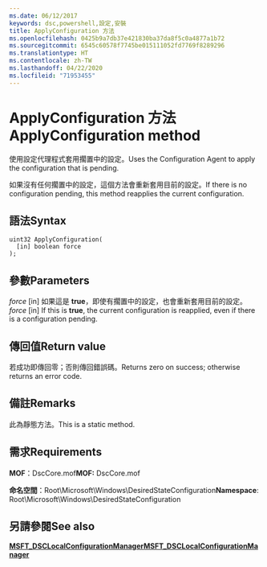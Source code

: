 ```yaml
---
ms.date: 06/12/2017
keywords: dsc,powershell,設定,安裝
title: ApplyConfiguration 方法
ms.openlocfilehash: 0425b9a7db37e421830ba37da8f5c0a4877a1b72
ms.sourcegitcommit: 6545c60578f7745be015111052fd7769f8289296
ms.translationtype: HT
ms.contentlocale: zh-TW
ms.lasthandoff: 04/22/2020
ms.locfileid: "71953455"
---
```

# <a name="applyconfiguration-method"></a><span data-ttu-id="2bafc-103">ApplyConfiguration 方法</span><span class="sxs-lookup"><span data-stu-id="2bafc-103">ApplyConfiguration method</span></span>

<span data-ttu-id="2bafc-104">使用設定代理程式套用擱置中的設定。</span><span class="sxs-lookup"><span data-stu-id="2bafc-104">Uses the Configuration Agent to apply the configuration that is pending.</span></span>

<span data-ttu-id="2bafc-105">如果沒有任何擱置中的設定，這個方法會重新套用目前的設定。</span><span class="sxs-lookup"><span data-stu-id="2bafc-105">If there is no configuration pending, this method reapplies the current configuration.</span></span>

## <a name="syntax"></a><span data-ttu-id="2bafc-106">語法</span><span class="sxs-lookup"><span data-stu-id="2bafc-106">Syntax</span></span>

```mof
uint32 ApplyConfiguration(
  [in] boolean force
);
```

## <a name="parameters"></a><span data-ttu-id="2bafc-107">參數</span><span class="sxs-lookup"><span data-stu-id="2bafc-107">Parameters</span></span>

<span data-ttu-id="2bafc-108">*force* \[in\] 如果這是 **true**，即使有擱置中的設定，也會重新套用目前的設定。</span><span class="sxs-lookup"><span data-stu-id="2bafc-108">*force* \[in\] If this is **true**, the current configuration is reapplied, even if there is a configuration pending.</span></span>

## <a name="return-value"></a><span data-ttu-id="2bafc-109">傳回值</span><span class="sxs-lookup"><span data-stu-id="2bafc-109">Return value</span></span>

<span data-ttu-id="2bafc-110">若成功即傳回零；否則傳回錯誤碼。</span><span class="sxs-lookup"><span data-stu-id="2bafc-110">Returns zero on success; otherwise returns an error code.</span></span>

## <a name="remarks"></a><span data-ttu-id="2bafc-111">備註</span><span class="sxs-lookup"><span data-stu-id="2bafc-111">Remarks</span></span>

<span data-ttu-id="2bafc-112">此為靜態方法。</span><span class="sxs-lookup"><span data-stu-id="2bafc-112">This is a static method.</span></span>

## <a name="requirements"></a><span data-ttu-id="2bafc-113">需求</span><span class="sxs-lookup"><span data-stu-id="2bafc-113">Requirements</span></span>

<span data-ttu-id="2bafc-114">**MOF**：DscCore.mof</span><span class="sxs-lookup"><span data-stu-id="2bafc-114">**MOF:** DscCore.mof</span></span>

<span data-ttu-id="2bafc-115">**命名空間**：Root\Microsoft\Windows\DesiredStateConfiguration</span><span class="sxs-lookup"><span data-stu-id="2bafc-115">**Namespace**: Root\Microsoft\Windows\DesiredStateConfiguration</span></span>

## <a name="see-also"></a><span data-ttu-id="2bafc-116">另請參閱</span><span class="sxs-lookup"><span data-stu-id="2bafc-116">See also</span></span>

[<span data-ttu-id="2bafc-117">**MSFT_DSCLocalConfigurationManager**</span><span class="sxs-lookup"><span data-stu-id="2bafc-117">**MSFT_DSCLocalConfigurationManager**</span></span>](msft-dsclocalconfigurationmanager.md)
